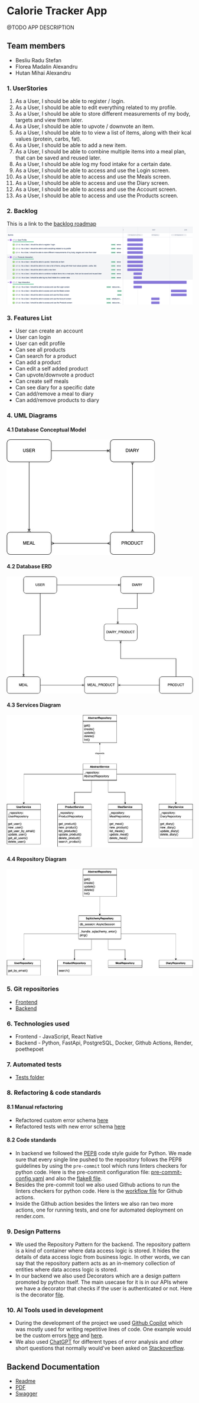 # Calorie Tracker App
@TODO APP DESCRIPTION

## Team members
- Besliu Radu Stefan
- Florea Madalin Alexandru
- Hutan Mihai Alexandru

###  1. UserStories
01. As a User, I should be able to register / login.
02. As a User, I should be able to edit everything related to my profile.
03. As a User, I should be able to store different measurements of my body, targets and view them later.
04. As a User, I should be able to upvote / downvote an item.
05. As a User, I should be able to to view a list of items, along with their kcal values (protein, carbs, fat).
06. As a User, I should be able to add a new item.
07. As a User, I should be able to combine multiple items into a meal plan, that can be saved and reused later.
08. As a User, I should be able log my food intake for a certain date.
09. As a User, I should be able to access and use the Login screen.
10. As a User, I should be able to access and use the Meals screen.
11. As a User, I should be able to access and use the Diary screen.
12. As a User, I should be able to access and use the Account screen.
13. As a User, I should be able to access and use the Products screen.

### 2. Backlog
This is a link to the [backlog roadmap](https://mirama.atlassian.net/jira/software/projects/CT/boards/2/roadmap)
![Jira](./documentatie/jira.png)

### 3. Features List
-  User can create an account
-  User can login
-  User can edit profile
-  Can see all products
-  Can search for a product
-  Can add a product
-  Can edit a self added product
-  Can upvote/downvote a product
-  Can create self meals
-  Can see diary for a specific date
-  Can add/remove a meal to diary
-  Can add/remove products to diary

 
### 4. UML Diagrams

#### 4.1  Database Conceptual Model
![Database Conceptual Model](./documentatie/unnormalzied_db.jpg)

#### 4.2  Database ERD
![Database ERD](./documentatie/db.jpg)

#### 4.3 Services Diagram
![Services Diagram](./documentatie/services.jpg)

#### 4.4  Repository Diagram
![Repository Diagram](./documentatie/repositories.jpg)

### 5. Git repositories
- [Frontend](https://github.com/RaduBesliu/calorie-tracker-mobile)
- [Backend](https://github.com/hutanmihai/calorie-tracker-backend)

### 6. Technologies used
- Frontend - JavaScript, React Native
- Backend - Python, FastApi, PostgreSQL, Docker, Github Actions, Render, poethepoet

### 7. Automated tests
- [Tests folder](https://github.com/hutanmihai/calorie-tracker-backend/tree/main/app/tests)

### 8. Refactoring & code standards

#### 8.1 Manual refactoring
- Refactored custom error schema [here](https://github.com/hutanmihai/calorie-tracker-backend/commit/21de61a914bdc6f1815dd1608d05e8ded627df6c)
- Refactored tests with new error schema [here](https://github.com/hutanmihai/calorie-tracker-backend/commit/572ffa25d919c48d2224f5f5c27a66701dbe08de)

#### 8.2  Code standards
- In backend we followed the [PEP8](https://www.python.org/dev/peps/pep-0008/) code style guide for Python. We made sure that every single line pushed to the repository follows the PEP8 guidelines by using the `pre-commit` tool which runs linters checkers for python code. Here is the pre-commit configuration file: [pre-commit-config.yaml](https://github.com/hutanmihai/calorie-tracker-backend/blob/main/.pre-commit-config.yaml) and also the [flake8 file](https://github.com/hutanmihai/calorie-tracker-backend/blob/main/.flake8).
- Besides the pre-commit tool we also used Github actions to run the linters checkers for python code. Here is the [workflow file](https://github.com/hutanmihai/calorie-tracker-backend/blob/main/.github/workflows/main.yaml) for Github actions.
- Inside the Github action besides the linters we also ran two more actions, one for running tests, and one for automated deployment on render.com.

### 9. Design Patterns
- We used the Repository Pattern for the backend. The repository pattern is a kind of container where data access logic is stored. It hides the details of data access logic from business logic. In other words, we can say that the repository pattern acts as an in-memory collection of entities where data access logic is stored.
- In our backend we also used Decorators which are a design pattern promoted by python itself. The main usecase for it is in our APIs where we have a decorator that checks if the user is authenticated or not. Here is the decorator [file](https://github.com/hutanmihai/calorie-tracker-backend/blob/main/app/auth/auth_bearer.py).


### 10. AI Tools used in development
- During the development of the project we used [Github Copilot](https://github.com/features/copilot) which was mostly used for writing repetitive lines of code. One example would be the custom errors [here](https://github.com/hutanmihai/calorie-tracker-backend/blob/main/app/services/errors.py) and [here](https://github.com/hutanmihai/calorie-tracker-backend/blob/main/app/repositories/errors.py).
- We also used [ChatGPT](https://chat.openai.com/) for different types of error analysis and other short questions that normally would've been asked on [Stackoverflow](https://stackoverflow.com/).

## Backend Documentation
- [Readme](https://github.com/hutanmihai/calorie-tracker-backend/blob/main/README.md)
- [PDF](https://github.com/hutanmihai/calorie-tracker-backend/blob/main/MDSBackendDocumentation.pdf)
- [Swagger](https://calorietracker.eu/docs)

